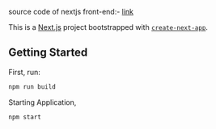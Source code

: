 source code of nextjs front-end:- [link](https://github.com/arjunmnath/betalabs-frontend)

This is a [Next.js](https://nextjs.org/) project bootstrapped with [`create-next-app`](https://github.com/vercel/next.js/tree/canary/packages/create-next-app).

## Getting Started

First, run:

```bash
npm run build
```

Starting Application,
```bash
npm start
```
